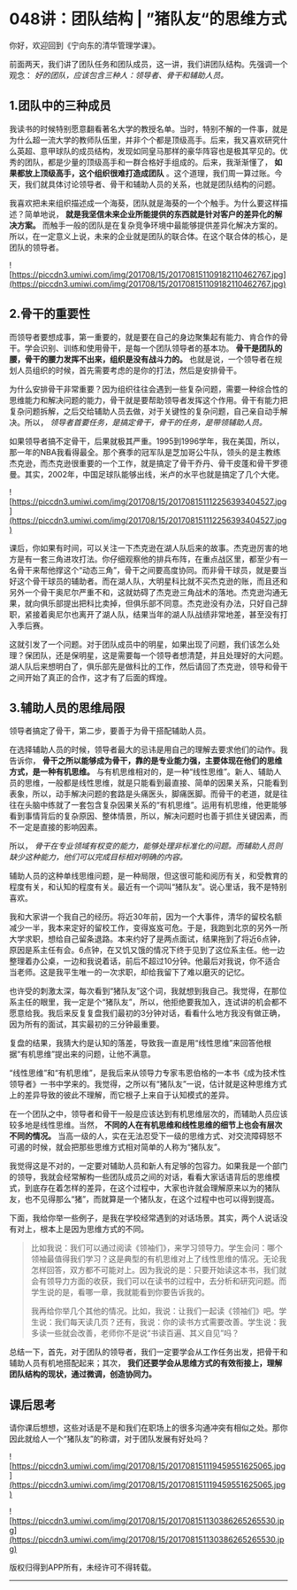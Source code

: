 # 048讲：团队结构 | ”猪队友“的思维方式

你好，欢迎回到《宁向东的清华管理学课》。

前面两天，我们讲了团队任务和团队成员，这一讲，我们讲团队结构。先强调一个观念： *好的团队，应该包含三种人：领导者、骨干和辅助人员。*

## 1.团队中的三种成员

我读书的时候特别愿意翻看著名大学的教授名单。当时，特别不解的一件事，就是为什么超一流大学的教师队伍里，并非个个都是顶级高手。后来，我又喜欢研究什么英超、意甲球队的成员结构，发现如同皇马那样的豪华阵容也是极其罕见的。优秀的团队，都是少量的顶级高手和一群合格好手组成的。后来，我渐渐懂了， **如果都放上顶级高手，这个组织很难打造成团队** 。这个道理，我们周一算过账。今天，我们就具体讨论领导者、骨干和辅助人员的关系，也就是团队结构的问题。

我喜欢把未来组织描述成一个海葵，团队就是海葵的一个个触手。为什么要这样描述？简单地说， **就是我坚信未来企业所能提供的东西就是针对客户的差异化的解决方案。** 而触手一般的团队是在复杂竞争环境中最能够提供差异化解决方案的。所以，在一定意义上说，未来的企业就是团队的联合体。在这个联合体的核心，是团队的领导者。

![https://piccdn3.umiwi.com/img/201708/15/201708151109182110462767.jpg](https://piccdn3.umiwi.com/img/201708/15/201708151109182110462767.jpg)

## 2.骨干的重要性

而领导者要想成事，第一重要的，就是要在自己的身边聚集起有能力、肯合作的骨干。学会识别、训练和使用骨干，是每一个团队领导者的基本功。 **骨干是团队的腰，骨干的腰力发挥不出来，组织是没有战斗力的。** 也就是说，一个领导者在规划人员组织的时候，首先需要考虑的是你的打法，然后是安排骨干。

为什么安排骨干非常重要？因为组织往往会遇到一些复杂问题，需要一种综合性的思维能力和解决问题的能力，骨干就是要帮助领导者发挥这个作用。骨干有能力把复杂问题拆解，之后交给辅助人员去做，对于关键性的复杂问题，自己亲自动手解决。所以， *领导者首要任务，是搞定骨干，骨干的任务，是带领辅助人员。*

如果领导者搞不定骨干，后果就极其严重。1995到1996学年，我在美国，所以，那一年的NBA我看得最全。那个赛季的冠军队是芝加哥公牛队，领头的是主教练杰克逊，而杰克逊很重要的一个工作，就是搞定了骨干乔丹、骨干皮蓬和骨干罗德曼。其实，2002年，中国足球队能够出线，米卢的水平也就是搞定了几个大佬。

![https://piccdn3.umiwi.com/img/201708/15/201708151112256393404527.jpg](https://piccdn3.umiwi.com/img/201708/15/201708151112256393404527.jpg)

课后，你如果有时间，可以关注一下杰克逊在湖人队后来的故事。杰克逊厉害的地方是有一套三角进攻打法。你仔细观察他的排兵布阵，在重点战区里，都至少有一名骨干来帮他撑这个“动态三角”，骨干之间要高度协同。而非骨干球员，就是要当好这个骨干球员的辅助者。而在湖人队，大明星科比就不买杰克逊的账，而且还和另外一个骨干奥尼尔严重不和，这就妨碍了杰克逊三角战术的落地。杰克逊沟通无果，就向俱乐部提出把科比卖掉，但俱乐部不同意。杰克逊没有办法，只好自己辞职，紧接着奥尼尔也离开了湖人队，结果当年的湖人队战绩非常地差，甚至没有打入季后赛。

这就引发了一个问题。对于团队成员中的明星，如果出现了问题，我们该怎么处理？保团队，还是保明星，这是需要每一个领导者想清楚，并且处理好的大问题。湖人队后来想明白了，俱乐部先是做科比的工作，然后请回了杰克逊，领导和骨干之间开始了真正的合作，这才有了后面的辉煌。

## 3.辅助人员的思维局限

领导者搞定了骨干，第二步，要善于为骨干搭配辅助人员。

在选择辅助人员的时候，领导者最大的忌讳是用自己的理解去要求他们的动作。我告诉你， **骨干之所以能够成为骨干，靠的是专业能力强，主要体现在他们的思维方式，是一种有机思维。** 与有机思维相对的，是一种“线性思维”。新人、辅助人员的思维，一般都是线性思维，就是只能看到最直接、简单的因果关系，只能看到表象，所以，动手解决问题的套路是头痛医头，脚痛医脚。而骨干的老道，就是往往在头脑中练就了一套包含复杂因果关系的“有机思维”。运用有机思维，他更能够看到事情背后的复杂原因、整体情景，所以，解决问题时也善于抓住关键因素，而不一定是直接的影响因素。

所以， *骨干在专业领域有权变的能力，能够处理非标准化的问题。而辅助人员则缺少这种能力，他们可以完成目标相对明确的内容。*

辅助人员的这种单线思维问题，是一种局限，但这很可能和阅历有关，和受教育的程度有关，和认知的程度有关。最近有一个词叫“猪队友”。说心里话，我不是特别喜欢。

我和大家讲一个我自己的经历。将近30年前，因为一个大事件，清华的留校名额减少一半，我本来定好的留校工作，变得岌岌可危。于是，我跑到北京的另外一所大学求职，想给自己留条退路。本来约好了是两点面试，结果拖到了将近6点钟，原因是系主任有会。6点钟，在又饥又饿的情况下终于见到了这位系主任。他一边整理着办公桌，一边和我说着话，前后不超过10分钟。他最后对我说，你不适合当老师。这是我平生唯一的一次求职，却给我留下了难以磨灭的记忆。

也许受的刺激太深，每次看到“猪队友”这个词，我就想到我自己。我觉得，在那位系主任的眼里，我一定是个“猪队友”，所以，他拒绝要我加入，连试讲的机会都不愿意给我。我后来反复复盘我们最初的3分钟对话，看看什么地方我没有做正确，因为所有的面试，其实最初的三分钟最重要。

复盘的结果，我猜大约是认知的落差，导致我一直是用“线性思维”来回答他根据“有机思维”提出来的问题，让他不满意。

“线性思维”和“有机思维”，是我后来从领导力专家韦恩伯格的一本书《成为技术性领导者》一书中学来的。我觉得，之所以有“猪队友”一说，估计就是这种思维方式上的差异导致的彼此不理解，而它根子上来自于认知模式的差异。

在一个团队之中，领导者和骨干一般是应该达到有机思维层次的，而辅助人员应该较多地是线性思维。当然， **不同的人在有机思维和线性思维的细节上也会有层次不同的情况。** 当高一级的人，实在无法忍受下一级的思维方式、对交流障碍怒不可遏的时候，就会把那些思维方式相对简单的人称为“猪队友”。

我觉得这是不对的，一定要对辅助人员和新人有足够的包容力。如果我是一个部门的领导，我就会经常解构一些团队成员之间的对话，看看大家话语背后的思维模式，到底存在着怎样的差异，在这个过程中，大家也许就会理解原来以为的猪队友，也不见得那么“猪”，而就算是一个猪队友，在这个过程中也可以得到提高。

下面，我给你举一些例子，是我在学校经常遇到的对话场景。其实，两个人说话没有对上，根本上是因为思维方式的不同。

> 比如我说：我们可以通过阅读《领袖们》，来学习领导力。学生会问：哪个领袖最值得我们学习？这是典型的有机思维对上了线性思维的情况。无论我怎样回答，双方都不可能对上。因为我说的是：只要开始读这本书，我们就会有领导力方面的收获，我们可以在读书的过程中，去分析和研究问题。而学生说的是，看哪一章，我就能看到你要告诉我的。
> 
> 我再给你举几个其他的情况。比如，我说：让我们一起读《领袖们》吧。学生说：我们每天读几页？还有，我说：你的读书方式需要改善。学生说：我多读一些就会改善，老师你不是说“书读百遍、其义自见”吗？

总结一下，首先，对于团队的领导者，我们一定要学会从工作任务出发，把骨干和辅助人员有机地搭配起来；其次， **我们还要学会从思维方式的有效衔接上，理解团队结构的现状，通过微调，创造协同力。**

## 课后思考

请你课后想想，这些对话是不是和我们在职场上的很多沟通冲突有相似之处。那你因此就给人一个“猪队友”的称谓，对于团队发展有好处吗？

![https://piccdn3.umiwi.com/img/201708/15/201708151119459551625065.jpg](https://piccdn3.umiwi.com/img/201708/15/201708151119459551625065.jpg)

![https://piccdn3.umiwi.com/img/201708/15/201708151130386265265530.jpg](https://piccdn3.umiwi.com/img/201708/15/201708151130386265265530.jpg)

版权归得到APP所有，未经许可不得转载。

---
